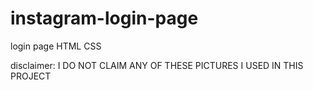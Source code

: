 # instagram-login-page

login page HTML CSS 

disclaimer: I DO NOT CLAIM ANY OF THESE PICTURES I USED IN THIS PROJECT